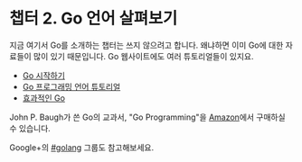 # 챕터 2. Go 언어 살펴보기

지금 여기서 Go를 소개하는 챕터는 쓰지 않으려고 합니다. 왜냐하면 이미 Go에 대한 자료들이 많이 있기 때문입니다. Go 웹사이트에도 여러 튜토리얼들이 있지요.

* [Go 시작하기](http://golang.org/doc/install.html)
* [Go 프로그래밍 언어 튜토리얼](http://golang.org/doc/go_tutorial.html)
* [효과적인 Go](https://www.gitbook.com/book/gosudaweb/effective-go-in-korean/details)

John P. Baugh가 쓴 Go의 교과서, "Go Programming"을 [Amazon][1]에서 구매하실 수 있습니다.

Google+의 [#golang][2] 그룹도 참고해보세요.

[1]: http://www.amazon.com/Go-Programming-John-P-Baugh/dp/1453636676/ref=sr_1_1?s=books&ie=UTF8&qid=1294310361&sr=1-1

[2]: https://plus.google.com/u/0/s/%23Golang
